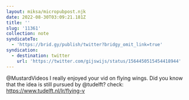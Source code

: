 ```yaml
---
layout: miksa/micropubpost.njk
date: 2022-08-30T03:09:21.181Z
title: ''
slug: '11361'
collection: note
syndicateTo:
  - 'https://brid.gy/publish/twitter?bridgy_omit_link=true'
syndication:
  - destination: twitter
    url: 'https://twitter.com/gijswijs/status/1564450515454418944'
---
```

@MustardVideos I really enjoyed your vid on flying wings. Did you know that the idea is still pursued by @tudelft? check: https://www.tudelft.nl/lr/flying-v
